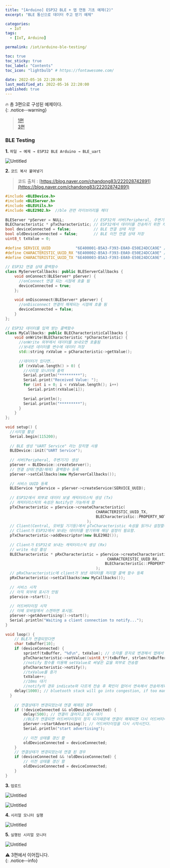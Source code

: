 ```yaml
---
title: "[Arduino] ESP32 BLE + 앱 연동 기초 예제(2)"
excerpt: "BLE 통신으로 데이터 주고 받기 예제"

categories:
  - IoT
tags:
  - [IoT, Arduino]

permalink: /iot/arduino-ble-testing/

toc: true
toc_sticky: true
toc_label: "Contents"
toc_icon: "lightbulb" # https://fontawesome.com/
 
date: 2022-05-16 22:20:00
last_modified_at: 2022-05-16 22:20:00
published: true
---
```


🔥 총 3편으로 구성된 예제이다.  
{: .notice--warning}

> [1편](https://kdjun97.github.io/iot/arduino-ide-setting/)  
> [3편](https://kdjun97.github.io/iot/arduino-ble-nrf-toolbox/)

### BLE Testing

**1.** `파일 → 예제 → ESP32 BLE Arduino → BLE_uart`  

![Untitled](/assets/images/post_img/arduino-ble-testing/Untitled.png)  
    
**2.** `코드 복사 붙여넣기`  

> 코드 출처 : [https://blog.naver.com/chandong83/222028742891](https://blog.naver.com/chandong83/222028742891)  
    
```cpp
#include <BLEDevice.h>
#include <BLEServer.h>
#include <BLEUtils.h> 
#include <BLE2902.h>  //ble 관련 라이브러리들 헤더
    
BLEServer *pServer = NULL;             // ESP32의 서버(Peripheral, 주변기기) 클래스
BLECharacteristic * pTxCharacteristic; // ESP32에서 데이터를 전송하기 위한 캐릭터리스틱
bool deviceConnected = false;          // BLE 연결 상태 저장
bool oldDeviceConnected = false;       // BLE 이전 연결 상태 저장
uint8_t txValue = 0;
    
#define SERVICE_UUID           "6E400001-B5A3-F393-E0A9-E50E24DCCA9E" // 서비스 UUID
#define CHARACTERISTIC_UUID_RX "6E400002-B5A3-F393-E0A9-E50E24DCCA9E" // ESP32가 데이터를 입력 받는 캐릭터리스틱 UUID (Rx)
#define CHARACTERISTIC_UUID_TX "6E400003-B5A3-F393-E0A9-E50E24DCCA9E" // ESP32에서 외부로 데이터 보낼 캐릭터리스틱 UUID (Tx)
    
// ESP32 연결 상태 콜백함수
class MyServerCallbacks: public BLEServerCallbacks {
    void onConnect(BLEServer* pServer) {
      //onConnect 연결 되는 시점에 호출 됨
      deviceConnected = true;
    };
    
    void onDisconnect(BLEServer* pServer) {
      //onDisconnect 연결이 해제되는 시점에 호출 됨
      deviceConnected = false;
    }
};
  
// ESP32 데이터를 입력 받는 콜백함수
class MyCallbacks: public BLECharacteristicCallbacks {  
    void onWrite(BLECharacteristic *pCharacteristic) {
      //onWrite 외부에서 데이터를 보내오면 호출됨 
      //보내온 데이터를 변수에 데이터 저장
      std::string rxValue = pCharacteristic->getValue();
      
      //데이터가 있다면..
      if (rxValue.length() > 0) {
        //시리얼 모니터에 출력
        Serial.println("*********");
        Serial.print("Received Value: ");
        for (int i = 0; i < rxValue.length(); i++)
          Serial.print(rxValue[i]);
    
        Serial.println();
        Serial.println("*********");
      }
    }
};
    
void setup() {
  //시리얼 활성
  Serial.begin(115200);
    
  // BLE 생성 "UART Service" 라는 장치명 사용
  BLEDevice::init("UART Service");
    
  // 서버(Peripheral, 주변기기) 생성
  pServer = BLEDevice::createServer();
  // 연결 상태(연결/해제) 콜백함수 등록
  pServer->setCallbacks(new MyServerCallbacks());
    
  // 서비스 UUID 등록 
  BLEService *pService = pServer->createService(SERVICE_UUID);
    
  // ESP32에서 외부로 데이터 보낼 캐릭터리스틱 생성 (Tx)
  // 캐릭터리스틱의 속성은 Notify만 가능하게 함
  pTxCharacteristic = pService->createCharacteristic(
										CHARACTERISTIC_UUID_TX,
										BLECharacteristic::PROPERTY_NOTIFY
									);
  // Client(Central, 모바일 기기등)에서 pTxCharacteristic 속성을 읽거나 설정할수 있게 UUID 2902를 등록
  // Client가 ESP32에서 보내는 데이터를 받기위해 해당 설정이 필요함.
  pTxCharacteristic->addDescriptor(new BLE2902());
    
  // Client가 ESP32로 보내는 캐릭터리스틱 생성 (Rx)
  // write 속성 활성
  BLECharacteristic * pRxCharacteristic = pService->createCharacteristic(
											 CHARACTERISTIC_UUID_RX,
											BLECharacteristic::PROPERTY_WRITE
										);
  // pRxCharacteristic에 client가 보낸 데이터를 처리할 콜백 함수 등록
  pRxCharacteristic->setCallbacks(new MyCallbacks());
    
  // 서비스 시작
  // 아직 외부에 표시가 안됨
  pService->start();
    
  // 어드버타이징 시작
  // 이떼 모바일에서 스캔하면 표시됨.
  pServer->getAdvertising()->start();
  Serial.println("Waiting a client connection to notify...");
}
    
void loop() {
    // BLE가 연결되었다면
    char txBuffer[10];
    if (deviceConnected) {
        sprintf(txBuffer, "%d\n", txValue); // 숫자를 문자로 변경해서 앱에서 보기 편하게 함
        pTxCharacteristic->setValue((uint8_t*)txBuffer, strlen(txBuffer));
        //notify 함수를 이용해 setValue로 써넣은 값을 외부로 전송함
        pTxCharacteristic->notify();
        //txValue를 증가
        txValue++;
        //10ms 대기
        //notify의 경유 indicate와 다르게 전송 후 확인이 없어서 연속해서 전송하게되면 Client가 데이터를 못 받을수 있다.
    delay(1000); // bluetooth stack will go into congestion, if too many packets are sent
  }
    
    // 연결상태가 변경되었는데 연결 해제된 경우
    if (!deviceConnected && oldDeviceConnected) {
        delay(500); // 연결이 끊어지고 잠시 대기
        //BLE가 연결되면 어드버타이징이 정지 되기때문에 연결이 해제되면 다시 어드버타이징을 시작시킨다.
        pServer->startAdvertising(); // 어드버타이징을 다시 시작시킨다.        
        Serial.println("start advertising");
    
        // 이전 상태를 갱신 함
        oldDeviceConnected = deviceConnected;
    }
    // 연결상태가 변경되었는데 연결 된 경우
    if (deviceConnected && !oldDeviceConnected) {
		// 이전 상태를 갱신 함
        oldDeviceConnected = deviceConnected;
    }
}
```  

**3.** `업로드`  

![Untitled](/assets/images/post_img/arduino-ble-testing/Untitled1.png)  
    
![Untitled](/assets/images/post_img/arduino-ble-testing/Untitled2.png)  

**4.** `시리얼 모니터 실행`  

![Untitled](/assets/images/post_img/arduino-ble-testing/Untitled3.png)  

**5.** `실행된 시리얼 모니터`  

![Untitled](/assets/images/post_img/arduino-ble-testing/Untitled4.png)  

⚠️ 3편에서 이어집니다.  
{: .notice--info} 